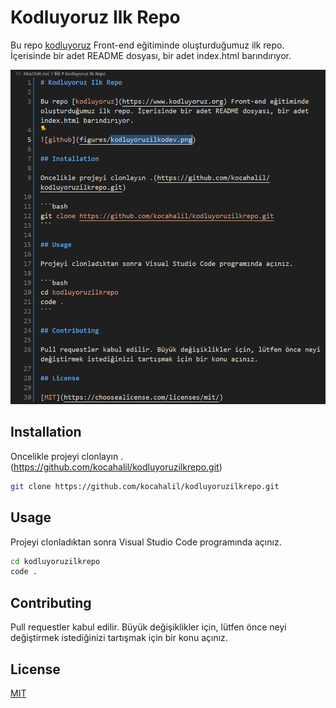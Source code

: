 # Kodluyoruz Ilk Repo

Bu repo [kodluyoruz](https://www.kodluyoruz.org) Front-end eğitiminde oluşturduğumuz ilk repo. İçerisinde bir adet README dosyası, bir adet index.html barındırıyor.

![github](figures/kodluyoruzilkodev.png)

## Installation

Oncelikle projeyi clonlayın .(https://github.com/kocahalil/kodluyoruzilkrepo.git)

```bash
git clone https://github.com/kocahalil/kodluyoruzilkrepo.git
```

## Usage

Projeyi clonladıktan sonra Visual Studio Code programında açınız.

```bash
cd kodluyoruzilkrepo
code .
```

## Contributing

Pull requestler kabul edilir. Büyük değişiklikler için, lütfen önce neyi değiştirmek istediğinizi tartışmak için bir konu açınız.

## License

[MIT](https://choosealicense.com/licenses/mit/)
